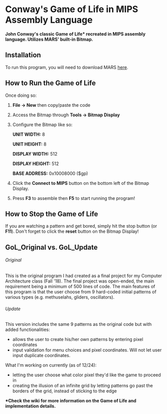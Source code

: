 # Conway's Game of Life in MIPS Assembly Language
__John Conway's classic Game of Life* recreated in MIPS assembly language. Utilizes MARS' built-in Bitmap.__


## Installation
To run this program, you will need to download MARS [here](http://courses.missouristate.edu/KenVollmar/MARS/download.htm). 
## How to Run the Game of Life
Once doing so:

1) __File -> New__ then copy/paste the code
2) Access the Bitmap through __Tools -> Bitmap Display__
3) Configure the Bitmap like so:

     __UNIT WIDTH:__ 8									

     __UNIT HEIGHT:__ 8								

     __DISPLAY WIDTH:__ 512							

     __DISPLAY HEIGHT:__ 512								

     __BASE ADDRESS:__ 0x10008000 ($gp)	

4) Click the __Connect to MIPS__ button on the bottom left of the Bitmap Display.
5) Press __F3__ to assemble then __F5__ to start running the program!

## How to Stop the Game of Life
If you are watching a pattern and get bored, simply hit the stop button (or __F11__). Don't forget to click the __reset__ button on the Bitmap Display!
## GoL_Original vs. GoL_Update
###### Original
This is the original program I had created as a final project for my Computer Architecture class (Fall '18). The final project was open-ended, the main requirement being a minimum of 500 lines of code. The main features of this program is that the user choose from 9 hard-coded initial patterns of various types (e.g. methuselahs, gliders, oscillators).
###### Update
This version includes the same 9 patterns as the original code but with added functionalities:

- allows the user to create his/her own patterns by entering pixel coordinates
- input validation for menu choices and pixel coordinates. Will not let user input duplicate coordinates.

What I'm working on currently (as of 12/24):
- letting the user choose what color pixel they'd like the game to proceed in
- creating the illusion of an infinite grid by letting patterns go past the borders of the grid, instead of sticking to the edge

__*Check the wiki for more information on the Game of Life and implementation details.__
